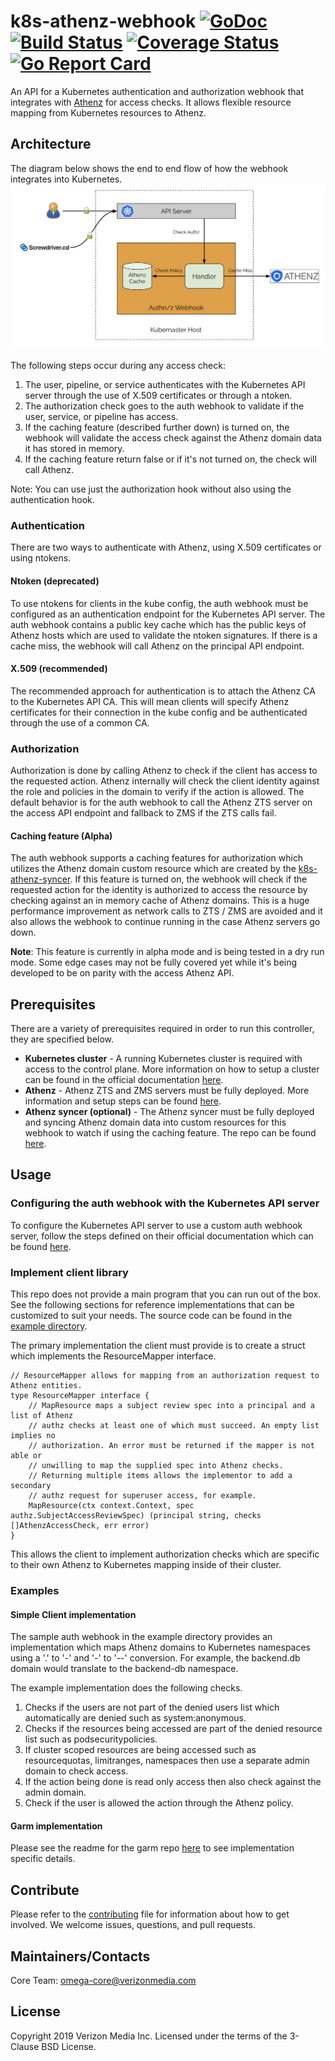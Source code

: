 # k8s-athenz-webhook [![GoDoc](https://godoc.org/github.com/yahoo/k8s-athenz-webhook?status.svg)](https://godoc.org/github.com/yahoo/k8s-athenz-webhook) [![Build Status](https://travis-ci.org/yahoo/k8s-athenz-webhook.svg?branch=master)](https://travis-ci.org/yahoo/k8s-athenz-webhook) [![Coverage Status](https://coveralls.io/repos/github/yahoo/k8s-athenz-webhook/badge.svg?branch=master)](https://coveralls.io/github/yahoo/k8s-athenz-webhook?branch=master) [![Go Report Card](https://goreportcard.com/badge/github.com/yahoo/k8s-athenz-webhook)](https://goreportcard.com/report/github.com/yahoo/k8s-athenz-webhook)

An API for a Kubernetes authentication and authorization webhook that integrates with
[Athenz](https://github.com/yahoo/athenz) for access checks. It allows flexible
resource mapping from Kubernetes resources to Athenz.

## Architecture
The diagram below shows the end to end flow of how the webhook integrates into
Kubernetes.
![Screenshot](docs/images/architecture.png)

The following steps occur during any access check:
1. The user, pipeline, or service authenticates with the Kubernetes API server
through the use of X.509 certificates or through a ntoken.
2. The authorization check goes to the auth webhook to validate if the user,
service, or pipeline has access.
3. If the caching feature (described further down) is turned on, the webhook
will validate the access check against the Athenz domain data it has stored
in memory.
4. If the caching feature return false or if it's not turned on, the check will
call Athenz.

Note: You can use just the authorization hook without also using the authentication
hook.

### Authentication
There are two ways to authenticate with Athenz, using X.509 certificates or
using ntokens.

#### Ntoken (deprecated)
To use ntokens for clients in the kube config, the auth webhook must be configured
as an authentication endpoint for the Kubernetes API server. The auth webhook
contains a public key cache which has the public keys of Athenz hosts which are
used to validate the ntoken signatures. If there is a cache miss, the webhook will
call Athenz on the principal API endpoint.

#### X.509 (recommended)
The recommended approach for authentication is to attach the Athenz CA to the 
Kubernetes API CA. This will mean clients will specify Athenz certificates for
their connection in the kube config and be authenticated through the use of a
common CA.

### Authorization
Authorization is done by calling Athenz to check if the client has access to the
requested action. Athenz internally will check the client identity against the
role and policies in the domain to verify if the action is allowed. The default
behavior is for the auth webhook to call the Athenz ZTS server on the access
API endpoint and fallback to ZMS if the ZTS calls fail.

#### Caching feature (Alpha)
The auth webhook supports a caching features for authorization which utilizes the
Athenz domain custom resource which are created by the [k8s-athenz-syncer](https://github.com/yahoo/k8s-athenz-syncer).
If this feature is turned on, the webhook will check if the requested action for
the identity is authorized to access the resource by checking against an in memory
cache of Athenz domains. This is a huge performance improvement as network calls
to ZTS / ZMS are avoided and it also allows the webhook to continue running in the
case Athenz servers go down.

**Note**: This feature is currently in alpha mode and is being tested in a dry
run mode. Some edge cases may not be fully covered yet while it's being developed
to be on parity with the access Athenz API.

## Prerequisites
There are a variety of prerequisites required in order to run this controller, they
are specified below.
- **Kubernetes cluster** - A running Kubernetes cluster is required with access to
the control plane. More information on how to setup a cluster can be found in the
official documentation [here](https://kubernetes.io/docs/setup/).
- **Athenz** - Athenz ZTS and ZMS servers must be fully deployed. More information
and setup steps can be found [here](http://www.athenz.io/).
- **Athenz syncer (optional)** - The Athenz syncer must be fully deployed and syncing
Athenz domain data into custom resources for this webhook to watch if using the 
caching feature. The repo can be found [here](https://github.com/yahoo/k8s-athenz-syncer).

## Usage

### Configuring the auth webhook with the Kubernetes API server
To configure the Kubernetes API server to use a custom auth webhook server, follow
the steps defined on their official documentation which can be found
[here](https://kubernetes.io/docs/reference/access-authn-authz/webhook/).

### Implement client library
This repo does not provide a main program that you can run out of the box. See
the following sections for reference implementations that can be customized to
suit your needs. The source code can be found in the [example directory](example).

The primary implementation the client must provide is to create a struct which
implements the ResourceMapper interface.

```
// ResourceMapper allows for mapping from an authorization request to Athenz entities.
type ResourceMapper interface {
	// MapResource maps a subject review spec into a principal and a list of Athenz
	// authz checks at least one of which must succeed. An empty list implies no
	// authorization. An error must be returned if the mapper is not able or
	// unwilling to map the supplied spec into Athenz checks.
	// Returning multiple items allows the implementor to add a secondary
	// authz request for superuser access, for example.
	MapResource(ctx context.Context, spec authz.SubjectAccessReviewSpec) (principal string, checks []AthenzAccessCheck, err error)
}
```

This allows the client to implement authorization checks which are specific to 
their own Athenz to Kubernetes mapping inside of their cluster.

### Examples

#### Simple Client implementation
The sample auth webhook in the example directory provides an implementation
which maps Athenz domains to Kubernetes namespaces using a '.' to '-' and '-'
to '--' conversion. For example, the backend.db domain would translate to the
backend-db namespace.

The example implementation does the following checks.
1. Checks if the users are not part of the denied users list which automatically
are denied such as system:anonymous.
2. Checks if the resources being accessed are part of the denied resource list
such as podsecuritypolicies.
3. If cluster scoped resources are being accessed such as resourcequotas, limitranges,
namespaces then use a separate admin domain to check access.
4. If the action being done is read only access then also check against the admin
domain.
5. Check if the user is allowed the action through the Athenz policy. 

#### Garm implementation
Please see the readme for the garm repo [here](https://github.com/yahoojapan/garm)
to see implementation specific details.

## Contribute

Please refer to the [contributing](Contributing.md) file for information about how to get involved. We welcome issues, questions, and pull requests.

## Maintainers/Contacts
Core Team: omega-core@verizonmedia.com

## License
Copyright 2019 Verizon Media Inc. Licensed under the terms of the 3-Clause BSD License.
